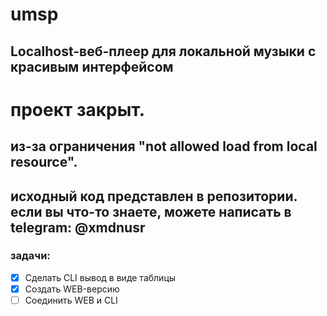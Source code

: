 # umsp
## Localhost-веб-плеер для локальной музыки с красивым интерфейсом
# проект закрыт.
## из-за ограничения "not allowed load from local resource".
## исходный код представлен в репозитории. если вы что-то знаете, можете написать в telegram: @xmdnusr

### задачи:
- [x] Сделать CLI вывод в виде таблицы
- [x] Создать WEB-версию
- [ ] Соединить WEB и CLI
